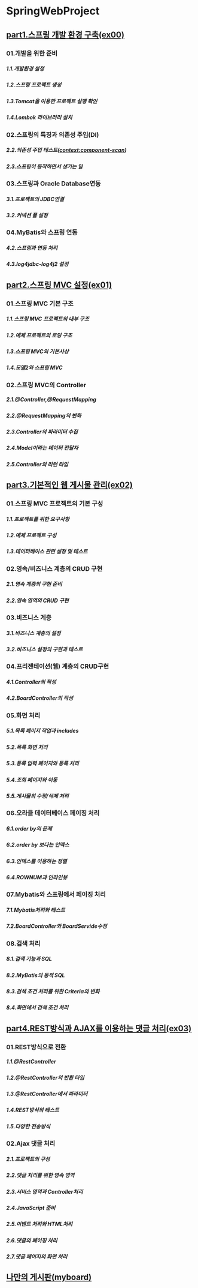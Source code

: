 # SpringWebProject
## [part1.스프링 개발 환경 구축(ex00)](https://github.com/rlarmsdn2999/SpringWebProject/tree/rlarmsdn2999/ex00)
### 01.개발을 위한 준비
##### 1.1.개발환경 설정
##### 1.2.스프링 프로젝트 생성
##### 1.3.Tomcat을 이용한 프로젝트 실행 확인
##### 1.4.Lombok 라이브러리 설치

### 02.스프링의 특징과 의존성 주입(DI) 
##### 2.2.의존성 주입 테스트(<context:component-scan>)
##### 2.3.스프링이 동작하면서 생기는 일

### 03.스프링과 Oracle Database연동
##### 3.1.프로젝트의 JDBC연결
##### 3.2.커넥션 풀 설정

### 04.MyBatis와 스프링 연동
##### 4.2.스프링과 연동 처리
##### 4.3.log4jdbc-log4j2 설정

## [part2.스프링 MVC 설정(ex01)](https://github.com/rlarmsdn2999/SpringWebProject/tree/rlarmsdn2999/ex01)
### 01.스프링 MVC 기본 구조
##### 1.1.스프링 MVC 프로젝트의 내부 구조
##### 1.2.예제 프로젝트의 로딩 구조
##### 1.3.스프링 MVC의 기본사상
##### 1.4.모델2와 스프링 MVC

### 02.스프링 MVC의 Controller
##### 2.1.@Controller,@RequestMapping
##### 2.2.@RequestMapping의 변화
##### 2.3.Controller의 파라미터 수집
##### 2.4.Model이라는 데이터 전달자
##### 2.5.Controller의 리턴 타입

## [part3.기본적인 웹 게시물 관리(ex02)](https://github.com/rlarmsdn2999/SpringWebProject/tree/rlarmsdn2999/ex02)
### 01.스프링 MVC 프로젝트의 기본 구성
##### 1.1.프로젝트를 위한 요구사항
##### 1.2.예제 프로젝트 구성
##### 1.3.데이터베이스 관련 설정 및 테스트

### 02.영속/비즈니스 계층의 CRUD 구현
##### 2.1.영속 계층의 구현 준비
##### 2.2.영속 영역의 CRUD 구현

### 03.비즈니스 계층
##### 3.1.비즈니스 계층의 설정
##### 3.2.비즈니스 설정의 구현과 테스트

### 04.프리젠테이션(웹) 계층의 CRUD구현
##### 4.1.Controller의 작성
##### 4.2.BoardController의 작성

### 05.화면 처리
##### 5.1.목록 페이지 작업과 includes
##### 5.2.목록 화면 처리
##### 5.3.등록 입력 페이지와 등록 처리
##### 5.4.조회 페이지와 이동
##### 5.5.게시물의 수정/삭제 처리

### 06.오라클 데이터베이스 페이징 처리
##### 6.1.order by의 문제
##### 6.2.order by 보다는 인덱스
##### 6.3.인덱스를 이용하는 정렬
##### 6.4.ROWNUM과 인라인뷰

### 07.Mybatis와 스프링에서 페이징 처리
##### 7.1.Mybatis처리와 테스트
##### 7.2.BoardController와 BoardServide수정

### 08.검색 처리
##### 8.1.검색 기능과 SQL
##### 8.2.MyBatis의 동적 SQL
##### 8.3.검색 조건 처리를 위한 Criteria의 변화
##### 8.4.화면에서 검색 조건 처리

## [part4.REST방식과 AJAX를 이용하는 댓글 처리(ex03)](https://github.com/rlarmsdn2999/SpringWebProject/tree/rlarmsdn2999/ex03)
### 01.REST방식으로 전환
##### 1.1.@RestController
##### 1.2.@RestController의 반환 타입
##### 1.3.@RestController에서 파라미터
##### 1.4.REST방식의 테스트
##### 1.5.다양한 전송방식

### 02.Ajax 댓글 처리
##### 2.1.프로젝트의 구성
##### 2.2.댓글 처리를 위한 영속 영역
##### 2.3.서비스 영역과 Controller처리
##### 2.4.JavaScript 준비
##### 2.5.이벤트 처리와 HTML처리
##### 2.6.댓글의 페이징 처리
##### 2.7.댓글 페이지의 화면 처리

## [나만의 게시판(myboard)](https://github.com/rlarmsdn2999/SpringWebProject/tree/rlarmsdn2999/myboard)